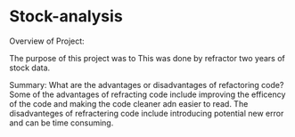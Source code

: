 # Stock-analysis

Overview of Project: 

The purpose of this project was to This was done by refractor two years of stock data.  

Summary: 
What are the advantages or disadvantages of refactoring code?
Some of the advantages of refracting code include improving the efficency of the code and making the code cleaner adn easier to read.  The disadvanteges of refractering code include introducing potential new error and can be time consuming.
